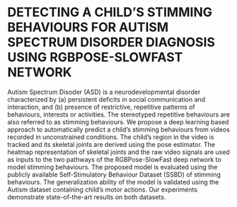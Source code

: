 # DETECTING A CHILD’S STIMMING BEHAVIOURS FOR AUTISM SPECTRUM DISORDER DIAGNOSIS USING RGBPOSE-SLOWFAST NETWORK
Autism Spectrum Disoder (ASD) is a neurodevelopmental disorder characterized by (a) persistent deficits in social communication and interaction, and (b) presence of restrictive, repetitive patterns of behaviours, interests or activities. The stereotyped repetitive behaviours are also referred to as stimming behaviours. We propose a deep learning based approach to automatically predict a child’s stimming behaviours from videos recorded in unconstrained conditions. The child’s region in the video is tracked and its skeletal joints are derived using the pose estimator. The heatmap representation of skeletal joints and the raw video signals are used as inputs to the two pathways of the RGBPose-SlowFast deep network to model stimming behaviours. The proposed model is evaluated using the publicly available Self-Stimulatory Behaviour Dataset (SSBD) of stimming behaviours. The generalization ability of the model is validated using the Autism dataset containing child’s motor actions. Our experiments demonstrate state-of-the-art results on both datasets.

